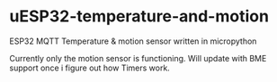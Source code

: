 # uESP32-temperature-and-motion
ESP32 MQTT Temperature & motion sensor written in micropython

Currently only the motion sensor is functioning.
Will update with BME support once i figure out how Timers work.


